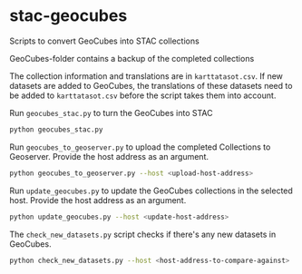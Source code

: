 # stac-geocubes
Scripts to convert GeoCubes into STAC collections

GeoCubes-folder contains a backup of the completed collections

The collection information and translations are in `karttatasot.csv`. If new datasets are added to GeoCubes, the translations of these datasets need to be added to `karttatasot.csv` before the script takes them into account.

Run `geocubes_stac.py` to turn the GeoCubes into STAC
```bash
python geocubes_stac.py 
```

Run `geocubes_to_geoserver.py` to upload the completed Collections to Geoserver. Provide the host address as an argument.
```bash
python geocubes_to_geoserver.py --host <upload-host-address>
```

Run `update_geocubes.py` to update the GeoCubes collections in the selected host. Provide the host address as an argument.
```bash
python update_geocubes.py --host <update-host-address>
```

The `check_new_datasets.py` script checks if there's any new datasets in GeoCubes.
```bash
python check_new_datasets.py --host <host-address-to-compare-against>
```